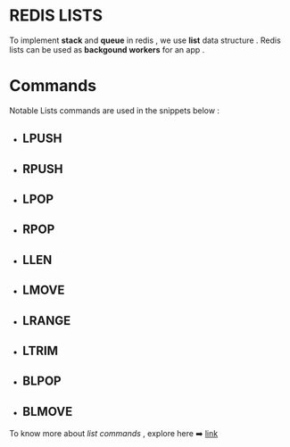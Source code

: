 # REDIS LISTS

To implement **stack** and **queue** in redis , we use **list** data structure . Redis lists can be used as **backgound workers**
for an app .

# Commands
Notable Lists commands are used in the snippets below :

- ## LPUSH
- ## RPUSH
- ## LPOP
- ## RPOP
- ## LLEN
- ## LMOVE
- ## LRANGE
- ## LTRIM
- ## BLPOP
- ## BLMOVE

To know more about _list commands_ , explore here ➡️ [link](https://redis.io/docs/latest/commands/?group=list)
